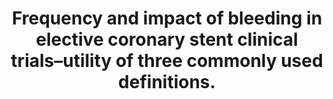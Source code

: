 ---
layout: page
header: no
#
# Content
#
subheadline: "Recent Publication"
title: "Frequency and impact of bleeding in elective coronary stent clinical trials–utility of three commonly used definitions.
"
teaser: "Frequency and impact of bleeding in elective coronary stent clinical trials–utility of three commonly used definitions.
"
categories: [Publications]
tags: [Cardiology]
---